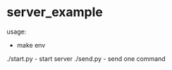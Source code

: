 server_example
==============

usage:
- make env

./start.py - start server
./send.py - send one command
